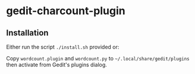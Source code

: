 gedit-charcount-plugin
======================

Installation
------------

Either run the script ``./install.sh`` provided or:

Copy ``wordcount.plugin`` and ``wordcount.py`` to ``~/.local/share/gedit/plugins`` then activate from Gedit's plugins dialog.


